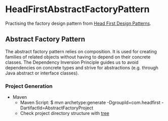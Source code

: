 # HeadFirstAbstractFactoryPattern

Practising the factory design pattern from [Head First Design Patterns](http://shop.oreilly.com/product/9780596007126.do). 

##  Abstract Factory Pattern
The abstract factory pattern relies on composition. It is used for creating families of related objects without having to depend on their concrete classes. The Dependency Inversion Principle guides us to avoid dependencies on concrete types and strive for abstractions (e.g. through  Java abstract or interface classes).

### Project Generation
- Maven
	- Maven Script: $ mvn archetype:generate -DgroupId=com.headfirst -DartifactId=AbstractFactoryProject
	- Check project directory structure with [tree](http://macappstore.org/tree/)
